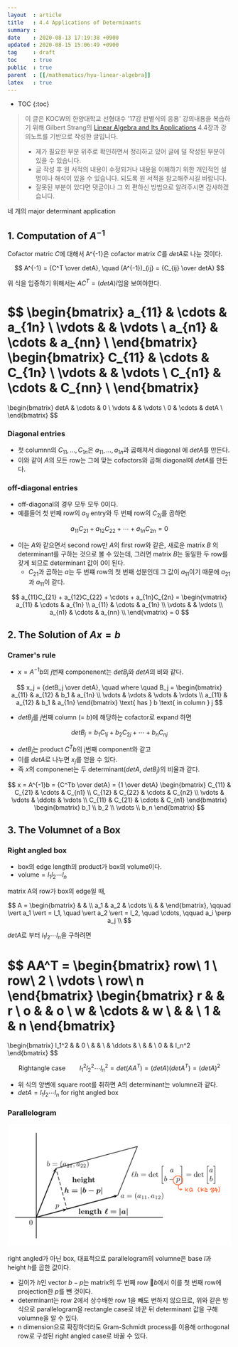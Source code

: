 ```yaml
---
layout  : article
title   : 4.4 Applications of Determinants
summary : 
date    : 2020-08-13 17:19:38 +0900
updated : 2020-08-15 15:06:49 +0900
tag     : draft
toc     : true
public  : true
parent  : [[/mathematics/hyu-linear-algebra]]
latex   : true
---
```

* TOC
{:toc}

> 이 글은 KOCW의 한양대학교 선형대수 '17강 판별식의 응용' 강의내용을 복습하기 위해 Gilbert Strang의 [Linear Algebra and Its Applications](https://books.google.co.kr/books?id=8QVdcRJyL2oC) 4.4장과 강의노트를 기반으로 작성한 글입니다.
>
> * 제가 필요한 부분 위주로 확인하면서 정리하고 있어 글에 덜 작성된 부분이 있을 수 있습니다.
> * 글 작성 후 원 서적의 내용이 수정되거나 내용을 이해하기 위한 개인적인 설명이나 해석이 있을 수 있습니다. 되도록 원 서적을 참고해주시길 바랍니다.
> * 잘못된 부분이 있다면 댓글이나 그 외 편하신 방법으로 알려주시면 감사하겠습니다.

네 개의 major determinant application

## 1. Computation of $A^{-1}$

Cofactor matric $C$에 대해서 A^{-1}은 cofactor matrix $C$를 $detA$로 나눈 것이다.

$$
A^{-1} = {C^T \over detA}, \quad (A^{-1})_{ij} = {C_{ij} \over detA}
$$

위 식을 입증하기 위해서는 $AC^T = (detA)I$임을 보여야한다.

$$
\begin{bmatrix}
  a_{11} & \cdots & a_{1n} \\
  \vdots &  & \vdots \\
  a_{n1} & \cdots & a_{nn} \\
\end{bmatrix}
\begin{bmatrix}
  C_{11} & \cdots & C_{1n} \\
  \vdots &  & \vdots \\
  C_{n1} & \cdots & C_{nn} \\
\end{bmatrix}
=
\begin{bmatrix}
  detA & \cdots & 0 \\
  \vdots &  & \vdots \\
  0 & \cdots & detA \\
\end{bmatrix}
$$

### Diagonal entries

* 첫 columnn의 $C_{11}, \dots, C_{1n}$은 $a_{11}, \dots, a_{1n}$과 곱해져서 diagonal 에 $detA$를 만든다.
* 이와 같이 $A$의 모든 row는 그에 맞는 cofactors와 곱해 diagonal에 $detA$를 만든다.

### off-diagonal entries

* off-diagonal의 경우 모두 모두 0이다.
* 예를들어 첫 번째 row의 $a_{1j}$ entry와 두 번째 row의 $C_{2j}$를 곱하면

$$
a_{11}C_{21} + a_{12}C_{22} + \cdots + a_{1n}C_{2n} = 0
$$

* 이는 $A$와 같으면서 second row만 $A$의 first row와 같은, 새로운 matrix $B$ 의 determinant를 구하는 것으로 볼 수 있는데, 그러면 matrix $B$는 동일한 두 row를 갖게 되므로 determinant 값이 0이 된다.
    * $C_{21}$과 곱하는 $a$는 두 번쨰 row의 첫 번째 성분인데 그 값이 $a_{11}$이기 때문에 $a_{21}$과 $a_{11}$이 같다.

$$
a_{11}C_{21} + a_{12}C_{22} + \cdots + a_{1n}C_{2n} =
\begin{vmatrix}
  a_{11} & \cdots & a_{1n} \\
  a_{11} & \cdots & a_{1n} \\
  \vdots &  & \vdots \\
  a_{n1} & \cdots & a_{nn} \\
\end{vmatrix} = 0
$$

## 2. The Solution of $Ax=b$

### Cramer's rule

* $x = A^{-1}b$의 $j$번째 componenent는 $detB_j$와 $detA$의 비와 같다.

$$
x_j = {detB_j \over detA}, \quad where \quad B_j =
\begin{bmatrix}
  a_{11} & a_{12} & b_1 & a_{1n} \\
  \vdots & \vdots & \vdots & \vdots \\
  a_{11} & a_{12} & b_1 & a_{1n}
\end{bmatrix}
\text{ has } b \text{ in column } j
$$

* $detB_j$를 $j$번째 column (= $b$)에 해당하는 cofactor로 expand 하면

$$
detB_j = b_1C_{1j} + b_2C_{2j} + \cdots + b_nC_{nj}
$$

* $detB_j$는 product $C^Tb$의 j번째 component와 같고
* 이를 $detA$로 나누면 $x_j$를 얻을 수 있다.
* 즉 $x$의 componenet는 두 determinant($detA$, $detB_j$)의 비율과 같다.

$$
x = A^{-1}b = {C^Tb \over detA} =
{1 \over detA}
\begin{bmatrix}
  C_{11} & C_{21} & \cdots & C_{n1} \\
  C_{12} & C_{22} & \cdots & C_{n2} \\
  \vdots & \vdots & \ddots & \vdots \\
  C_{11} & C_{21} & \cdots & C_{n1}
\end{bmatrix}
\begin{bmatrix}
  b_1 \\
  b_2 \\
  \vdots \\
  b_n
\end{bmatrix}
$$

## 3. The Volumnet of a Box

### Right angled box

* box의 edge length의 product가 box의 volume이다.
* $\text{volume} = l_1 l_2 \cdots l_n$

matrix A의 row가 box의 edge일 때,

$$
A =
\begin{bmatrix}
  & & \\
  a_1 & a_2 & \cdots \\
  & &
\end{bmatrix}, \qquad
\vert a_1 \vert = l_1, \quad \vert a_2 \vert = l_2, \quad \cdots, \qquad
a_i \perp a_j \\
$$

$detA$로 부터 $l_1l_2 \cdots l_n$을 구하려면

$$
AA^T =
\begin{bmatrix}
  row\ 1 \\
  row\ 2 \\
  \vdots \\
  row\ n
\end{bmatrix}
\begin{bmatrix}
  r & & r \\
  o & & o \\
  w & \cdots & w \\
  & & \\
  1 & & n
\end{bmatrix}
=

\begin{bmatrix}
  l_1^2 & & 0 \\
   &  & \\
   & \ddots & \\
   & & \\
  0 & & l_n^2
\end{bmatrix}
$$

$$
\text{Rightangle case} \qquad l_1^2 l_2^2 \cdots l_n^2 = det(AA^T) = (detA)(detA^T) = (detA)^2
$$

* 위 식의 양변에 square root를 취하면 A의 determinant는 volumne과 같다.
* $detA = l_1 l_2 \cdots l_n$ for right angled box

### Parallelogram

![volume of parallelogram]( /post-img/hyu-linear-algebra-4-4-app-of-determinants/111249858-b7da2f80-864f-11eb-9e9a-a794e19b05bf.png )

right angled가 아닌 box, 대표적으로 parallelogram의 volumne은 base $l$과 height $h$를 곱한 값이다.

* 길이가 $h$인 vector $b-p$는 matrix의 두 번째 row $b$에서 이를 첫 번째 row에 projection한 $p$를 뺀 것이다.
* determinant는 row 2에서 상수배한 row 1을 빼도 변하지 않으므로, 위와 같은 방식으로 parallelogram을 rectangle case로 바꾼 뒤 determinant 값을 구해 volumne을 알 수 있다.
* n dimension으로 확장하더라도 Gram-Schmidt process를 이용해 orthogonal row로 구성된 right angled case로 바꿀 수 있다.

